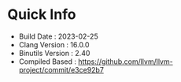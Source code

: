 # Quick Info
* Build Date : 2023-02-25
* Clang Version : 16.0.0
* Binutils Version : 2.40
* Compiled Based : https://github.com/llvm/llvm-project/commit/e3ce92b7
